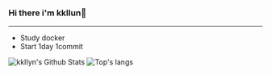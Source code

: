 ### Hi there i'm kkIIun👋
* * *
* Study docker
* Start 1day 1commit
<!--
**kkIIun/kkIIun** is a ✨ _special_ ✨ repository because its `README.md` (this file) appears on your GitHub profile.
 
Here are some ideas to get you started:

- 🔭 I’m currently working on ...
- 🌱 I’m currently learning ...
- 👯 I’m looking to collaborate on ...
- 🤔 I’m looking for help with ...
- 💬 Ask me about ...
- 📫 How to reach me: ...
- 😄 Pronouns: ...
- ⚡ Fun fact: ...
-->
![kkIIyn's Github Stats](https://github-readme-stats.vercel.app/api?username=kkIIun&show_icons=true&theme=dark)
![Top's langs](https://github-readme-stats.vercel.app/api/top-langs/?username=kkIIun&layout=compact)
